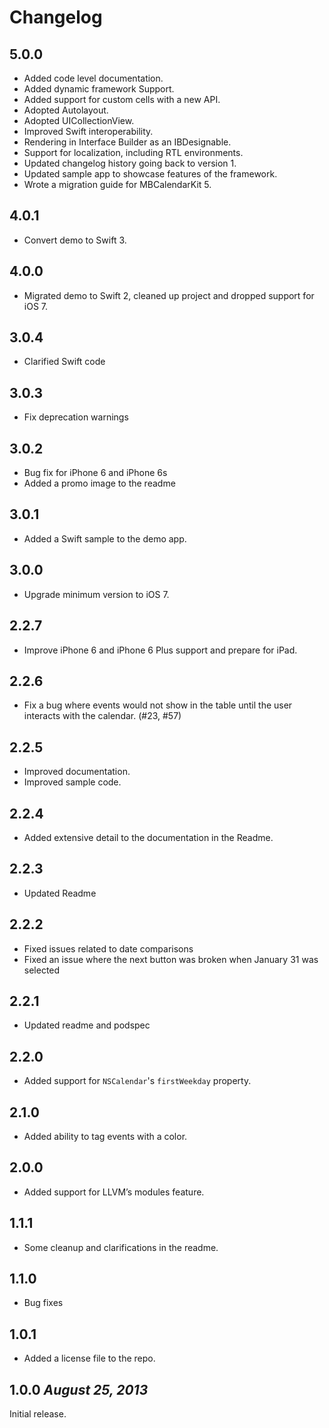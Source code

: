 # Changelog

## 5.0.0
- Added code level documentation.
- Added dynamic framework Support.
- Added support for custom cells with a new API.
- Adopted Autolayout.
- Adopted UICollectionView.
- Improved Swift interoperability.
- Rendering in Interface Builder as an IBDesignable.
- Support for localization, including RTL environments. 
- Updated changelog history going back to version 1.
- Updated sample app to showcase features of the framework.
- Wrote a migration guide for MBCalendarKit 5.

## 4.0.1
- Convert demo to Swift 3.

## 4.0.0
- Migrated demo to Swift 2, cleaned up project and dropped support for iOS 7.

## 3.0.4
- Clarified Swift code

## 3.0.3 
- Fix deprecation warnings

## 3.0.2
- Bug fix for iPhone 6 and iPhone 6s
- Added a promo image to the readme

## 3.0.1
- Added a Swift sample to the demo app. 

## 3.0.0
- Upgrade minimum version to iOS 7.

## 2.2.7
- Improve iPhone 6 and iPhone 6 Plus support and prepare for iPad.

## 2.2.6
- Fix a bug where events would not show in the table until the user interacts with the calendar. (#23, #57)

## 2.2.5
- Improved documentation.
- Improved sample code.

## 2.2.4
- Added extensive detail to the documentation in the Readme.

## 2.2.3
- Updated Readme

## 2.2.2
- Fixed issues related to date comparisons
- Fixed an issue where the next button was broken when January 31 was selected

## 2.2.1
- Updated readme and podspec

## 2.2.0
- Added support for `NSCalendar`'s `firstWeekday` property.

## 2.1.0
- Added ability to tag events with a color.

## 2.0.0
- Added support for LLVM’s modules feature. 

## 1.1.1
- Some cleanup and clarifications in the readme.

## 1.1.0
- Bug fixes

## 1.0.1
- Added a license file to the repo.

## 1.0.0 *August 25, 2013*
Initial release.
